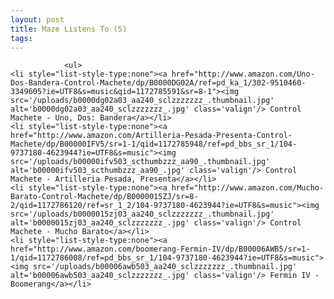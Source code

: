 ```yaml
---
layout: post
title: Maze Listens To (5)
tags:
---
```



                <ul>
    <li style="list-style-type:none"><a href="http://www.amazon.com/Uno-Dos-Bandera-Control-Machete/dp/B0000DG02A/ref=pd_ka_1/302-9510460-3349605?ie=UTF8&s=music&qid=1172785591&sr=8-1"><img src='/uploads/b0000dg02a03_aa240_sclzzzzzzz_.thumbnail.jpg' alt='b0000dg02a03_aa240_sclzzzzzzz_.jpg' class='valign'/> Control Machete - Uno, Dos: Bandera</a></li>
    <li style="list-style-type:none"><a href="http://www.amazon.com/Artilleria-Pesada-Presenta-Control-Machete/dp/B00000IFV5/sr=1-1/qid=1172785948/ref=pd_bbs_sr_1/104-9737180-4623944?ie=UTF8&s=music"><img src='/uploads/b00000ifv503_scthumbzzz_aa90_.thumbnail.jpg' alt='b00000ifv503_scthumbzzz_aa90_.jpg' class='valign'/> Control Machete - Artilleria Pesada, Presenta</a></li>
    <li style="list-style-type:none"><a href="http://www.amazon.com/Mucho-Barato-Control-Machete/dp/B0000015ZJ/sr=8-2/qid=1172786120/ref=sr_1_2/104-9737180-4623944?ie=UTF8&s=music"><img src='/uploads/b0000015zj03_aa240_sclzzzzzzz_.thumbnail.jpg' alt='b0000015zj03_aa240_sclzzzzzzz_.jpg' class='valign'/> Control Machete - Mucho Barato</a></li>
    <li style="list-style-type:none"><a href="http://www.amazon.com/boomerang-Fermin-IV/dp/B00006AWB5/sr=1-1/qid=1172786008/ref=pd_bbs_sr_1/104-9737180-4623944?ie=UTF8&s=music"><img src='/uploads/b00006awb503_aa240_sclzzzzzzz_.thumbnail.jpg' alt='b00006awb503_aa240_sclzzzzzzz_.jpg' class='valign'/> Fermin IV - Boomerang</a></li>
</ul>
